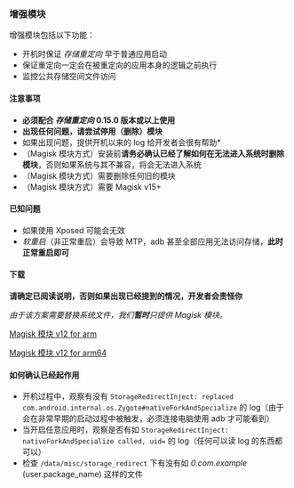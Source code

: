 ### 增强模块

增强模块包括以下功能：

* 开机时保证 _存储重定向_ 早于普通应用启动
* 保证重定向一定会在被重定向的应用本身的逻辑之前执行
* 监控公共存储空间文件访问

#### 注意事项

* **必须配合 _存储重定向_ 0.15.0 版本或以上使用**
* **出现任何问题，请尝试停用（删除）模块**
* 如果出现问题，提供开机以来的 log 给开发者会很有帮助*
* （Magisk 模块方式）安装前**请务必确认已经了解如何在无法进入系统时删除模块**，否则如果系统与其不兼容，将会无法进入系统
* （Magisk 模块方式）需要删除任何旧的模块
* （Magisk 模块方式）需要 Magisk v15+

#### 已知问题

* 如果使用 Xposed 可能会无效
* _软重启_（非正常重启）会导致 MTP，adb 甚至全部应用无法访问存储，**此时正常重启即可**

#### 下载

**请确定已阅读说明，否则如果出现已经提到的情况，开发者会责怪你**

_由于该方案需要替换系统文件，我们**暂时**只提供 Magisk 模块。_

[Magisk 模块 v12 for arm](https://github.com/RikkaApps/StorageRedirect-assets/releases/download/assets/magisk-sr-native-inject-arm-v12.zip)

[Magisk 模块 v12 for arm64](https://github.com/RikkaApps/StorageRedirect-assets/releases/download/assets/magisk-sr-native-inject-arm64-v12.zip)

#### 如何确认已经起作用

* 开机过程中，观察有没有 `StorageRedirectInject: replaced com.android.internal.os.Zygote#nativeForkAndSpecialize` 的 log（由于会在非常早期的启动过程中被触发，必须连接电脑使用 adb 才可能看到）
* 当开启任意应用时，观察是否有如 `StorageRedirectInject: nativeForkAndSpecialize called, uid=` 的 log（任何可以读 log 的东西都可以）
* 检查 `/data/misc/storage_redirect` 下有没有如 _0.com.example_ (user.package_name) 这样的文件
